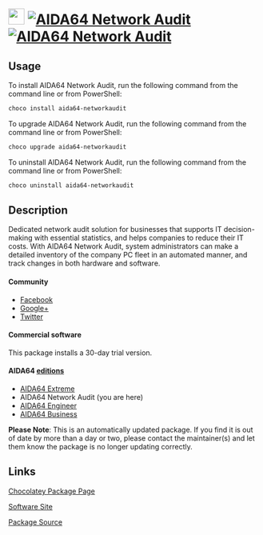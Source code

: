 ﻿# <img src="https://cdn.jsdelivr.net/gh/mkevenaar/chocolatey-packages@fb6e804fefc774a7d346389efc5fcc741da1a6f9/icons/aida64-networkaudit.png" width="32" height="32"/> [![AIDA64 Network Audit](https://img.shields.io/chocolatey/v/aida64-networkaudit.svg?label=AIDA64+Network+Audit)](https://chocolatey.org/packages/aida64-networkaudit) [![AIDA64 Network Audit](https://img.shields.io/chocolatey/dt/aida64-networkaudit.svg)](https://chocolatey.org/packages/aida64-networkaudit)

## Usage

To install AIDA64 Network Audit, run the following command from the command line or from PowerShell:

```powershell
choco install aida64-networkaudit
```

To upgrade AIDA64 Network Audit, run the following command from the command line or from PowerShell:

```powershell
choco upgrade aida64-networkaudit
```

To uninstall AIDA64 Network Audit, run the following command from the command line or from PowerShell:

```powershell
choco uninstall aida64-networkaudit
```

## Description

Dedicated network audit solution for businesses that supports IT decision-making with essential statistics, and helps companies to reduce their IT costs. With AIDA64 Network Audit, system administrators can make a detailed inventory of the company PC fleet in an automated manner, and track changes in both hardware and software.

#### Community

* [Facebook](https://www.facebook.com/AIDA64)
* [Google+](https://plus.google.com/+aida64)
* [Twitter](https://twitter.com/FinalWire)

#### Commercial software

This package installs a 30-day trial version.

#### AIDA64 [editions](http://www.aida64.com/compare-aida64-features)

* [AIDA64 Extreme](https://chocolatey.org/packages/aida64-extreme)
* AIDA64 Network Audit (you are here)
* [AIDA64 Engineer](https://chocolatey.org/packages/aida64-engineer)
* [AIDA64 Business](https://chocolatey.org/packages/aida64-business)

**Please Note**: This is an automatically updated package. If you find it is
out of date by more than a day or two, please contact the maintainer(s) and
let them know the package is no longer updating correctly.


## Links

[Chocolatey Package Page](https://chocolatey.org/packages/aida64-networkaudit)

[Software Site](http://www.aida64.com/products/aida64-network-audit)

[Package Source](https://github.com/mkevenaar/chocolatey-packages/tree/master/automatic/aida64-networkaudit)

